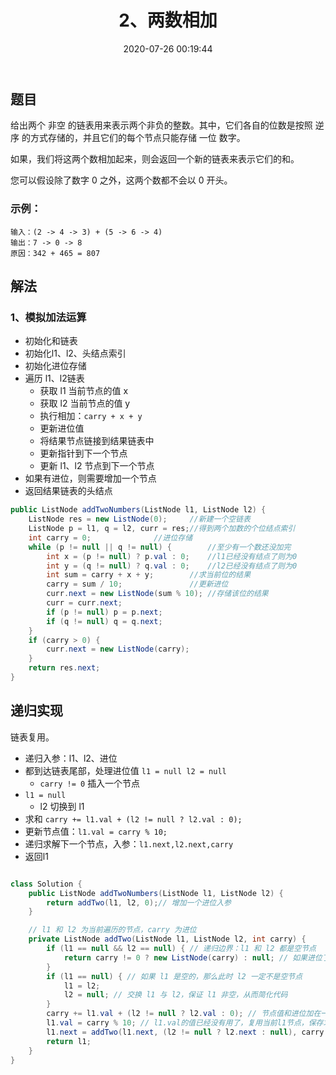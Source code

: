 ﻿---
title: 2、两数相加
categories:
- leetcode
tags:
  - 链表
  - 递归
  - 数学
date: 2020-07-26 00:19:44
---

## 题目

给出两个 非空 的链表用来表示两个非负的整数。其中，它们各自的位数是按照 逆序 的方式存储的，并且它们的每个节点只能存储 一位 数字。

如果，我们将这两个数相加起来，则会返回一个新的链表来表示它们的和。

您可以假设除了数字 0 之外，这两个数都不会以 0 开头。

### 示例：
```
输入：(2 -> 4 -> 3) + (5 -> 6 -> 4)
输出：7 -> 0 -> 8
原因：342 + 465 = 807
```

<!-- 来源：力扣（LeetCode）
链接：https://leetcode-cn.com/problems/add-two-numbers
著作权归领扣网络所有。商业转载请联系官方授权，非商业转载请注明出处。 -->
## 解法
### 1、模拟加法运算

- 初始化和链表
- 初始化l1、l2、头结点索引
- 初始化进位存储
- 遍历 l1、l2链表
    - 获取 l1 当前节点的值 x
    - 获取 l2 当前节点的值 y
    - 执行相加：`carry + x + y`
    - 更新进位值
    - 将结果节点链接到结果链表中
    - 更新指针到下一个节点
    - 更新 l1、l2 节点到下一个节点
- 如果有进位，则需要增加一个节点
- 返回结果链表的头结点

```java
public ListNode addTwoNumbers(ListNode l1, ListNode l2) {
    ListNode res = new ListNode(0);     //新建一个空链表
    ListNode p = l1, q = l2, curr = res;//得到两个加数的个位结点索引
    int carry = 0;              //进位存储
    while (p != null || q != null) {        //至少有一个数还没加完
        int x = (p != null) ? p.val : 0;    //l1已经没有结点了则为0
        int y = (q != null) ? q.val : 0;    //l2已经没有结点了则为0
        int sum = carry + x + y;        //求当前位的结果
        carry = sum / 10;               //更新进位
        curr.next = new ListNode(sum % 10); //存储该位的结果
        curr = curr.next;
        if (p != null) p = p.next;
        if (q != null) q = q.next;
    }
    if (carry > 0) {
        curr.next = new ListNode(carry);
    }
    return res.next;
}
```

## 递归实现

链表复用。

- 递归入参：l1、l2、进位
- 都到达链表尾部，处理进位值 `l1 = null l2 = null`
    - `carry != 0` 插入一个节点
- `l1 = null`
    - l2 切换到 l1
- 求和 `carry += l1.val + (l2 != null ? l2.val : 0);`
- 更新节点值：`l1.val = carry % 10;`
- 递归求解下一个节点，入参：`l1.next,l2.next,carry`
- 返回l1

```java

class Solution {
    public ListNode addTwoNumbers(ListNode l1, ListNode l2) {
        return addTwo(l1, l2, 0);// 增加一个进位入参
    }

    // l1 和 l2 为当前遍历的节点，carry 为进位
    private ListNode addTwo(ListNode l1, ListNode l2, int carry) {
        if (l1 == null && l2 == null) { // 递归边界：l1 和 l2 都是空节点
            return carry != 0 ? new ListNode(carry) : null; // 如果进位了，就额外创建一个节点
        }
        if (l1 == null) { // 如果 l1 是空的，那么此时 l2 一定不是空节点
            l1 = l2;
            l2 = null; // 交换 l1 与 l2，保证 l1 非空，从而简化代码
        }
        carry += l1.val + (l2 != null ? l2.val : 0); // 节点值和进位加在一起
        l1.val = carry % 10; // l1.val的值已经没有用了，复用当前l1节点，保存求和结果
        l1.next = addTwo(l1.next, (l2 != null ? l2.next : null), carry / 10); // 进位
        return l1;
    }
}
```
